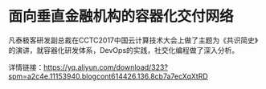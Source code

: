 # 面向垂直金融机构的容器化交付网络
凡泰极客研发副总裁在CCTC2017中国云计算技术大会上做了主题为《共识简史》的演讲，就容器化研发体系，DevOps的实践，社交化编程做了深入分析。

详情链接：https://yq.aliyun.com/download/323?spm=a2c4e.11153940.blogcont614426.136.8cb7a7ecXqXtRD
